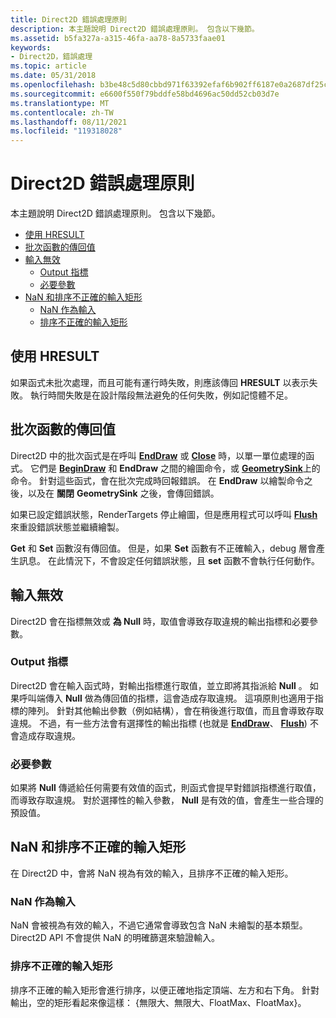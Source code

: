 ```yaml
---
title: Direct2D 錯誤處理原則
description: 本主題說明 Direct2D 錯誤處理原則。 包含以下幾節。
ms.assetid: b5fa327a-a315-46fa-aa78-8a5733faae01
keywords:
- Direct2D，錯誤處理
ms.topic: article
ms.date: 05/31/2018
ms.openlocfilehash: b3be48c5d80cbbd971f63392efaf6b902ff6187e0a2687df25ccc728efafbfab
ms.sourcegitcommit: e6600f550f79bddfe58bd4696ac50dd52cb03d7e
ms.translationtype: MT
ms.contentlocale: zh-TW
ms.lasthandoff: 08/11/2021
ms.locfileid: "119318028"
---
```

# <a name="direct2d-error-handling-policies"></a>Direct2D 錯誤處理原則

本主題說明 Direct2D 錯誤處理原則。 包含以下幾節。

-   [使用 HRESULT](#use-of-hresult)
-   [批次函數的傳回值](#return-value-of-batched-functions)
-   [輸入無效](#invalid-input)
    -   [Output 指標](#output-pointer)
    -   [必要參數](#required-parameter)
-   [NaN 和排序不正確的輸入矩形](#nan-and-poorly-ordered-input-rects)
    -   [NaN 作為輸入](#nan-as-input)
    -   [排序不正確的輸入矩形](#poorly-ordered-input-rects)

## <a name="use-of-hresult"></a>使用 HRESULT

如果函式未批次處理，而且可能有運行時失敗，則應該傳回 **HRESULT** 以表示失敗。 執行時間失敗是在設計階段無法避免的任何失敗，例如記憶體不足。

## <a name="return-value-of-batched-functions"></a>批次函數的傳回值

Direct2D 中的批次函式是在呼叫 [**EndDraw**](/windows/win32/api/d2d1/nf-d2d1-id2d1rendertarget-enddraw) 或 [**Close**](/windows/win32/api/d2d1/nf-d2d1-id2d1simplifiedgeometrysink-close) 時，以單一單位處理的函式。 它們是 [**BeginDraw**](/windows/win32/api/d2d1/nf-d2d1-id2d1rendertarget-begindraw) 和 **EndDraw** 之間的繪圖命令，或 [**GeometrySink**](/windows/win32/api/d2d1/nn-d2d1-id2d1geometrysink)上的命令。 針對這些函式，會在批次完成時回報錯誤。 在 **EndDraw** 以繪製命令之後，以及在 **關閉** **GeometrySink** 之後，會傳回錯誤。

如果已設定錯誤狀態，RenderTargets 停止繪圖，但是應用程式可以呼叫 [**Flush**](/windows/win32/api/d2d1/nf-d2d1-id2d1rendertarget-flush) 來重設錯誤狀態並繼續繪製。

**Get** 和 **Set** 函數沒有傳回值。 但是，如果 **Set** 函數有不正確輸入，debug 層會產生訊息。 在此情況下，不會設定任何錯誤狀態，且 **set** 函數不會執行任何動作。

## <a name="invalid-input"></a>輸入無效

Direct2D 會在指標無效或 **為 Null** 時，取值會導致存取違規的輸出指標和必要參數。

### <a name="output-pointer"></a>Output 指標

Direct2D 會在輸入函式時，對輸出指標進行取值，並立即將其指派給 **Null** 。 如果呼叫端傳入 **Null** 做為傳回值的指標，這會造成存取違規。 這項原則也適用于指標的陣列。 針對其他輸出參數（例如結構），會在稍後進行取值，而且會導致存取違規。 不過，有一些方法會有選擇性的輸出指標 (也就是 [**EndDraw**](/windows/win32/api/d2d1/nf-d2d1-id2d1rendertarget-enddraw)、 [**Flush**](/windows/win32/api/d2d1/nf-d2d1-id2d1rendertarget-flush)) 不會造成存取違規。

### <a name="required-parameter"></a>必要參數

如果將 **Null** 傳遞給任何需要有效值的函式，則函式會提早對錯誤指標進行取值，而導致存取違規。 對於選擇性的輸入參數， **Null** 是有效的值，會產生一些合理的預設值。

## <a name="nan-and-poorly-ordered-input-rects"></a>NaN 和排序不正確的輸入矩形

在 Direct2D 中，會將 NaN 視為有效的輸入，且排序不正確的輸入矩形。

### <a name="nan-as-input"></a>NaN 作為輸入

NaN 會被視為有效的輸入，不過它通常會導致包含 NaN 未繪製的基本類型。 Direct2D API 不會提供 NaN 的明確篩選來驗證輸入。

### <a name="poorly-ordered-input-rects"></a>排序不正確的輸入矩形

排序不正確的輸入矩形會進行排序，以便正確地指定頂端、左方和右下角。 針對輸出，空的矩形看起來像這樣： {無限大、無限大、FloatMax、FloatMax}。

 

 